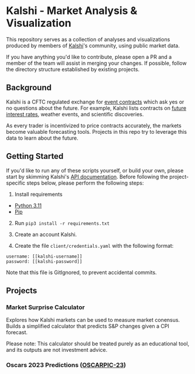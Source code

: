 # Kalshi - Market Analysis & Visualization

This repository serves as a collection of analyses and visualizations produced by members of [Kalshi](https://kalshi.com/)'s community, using public market data.

If you have anything you'd like to contribute, please open a PR and a member of the team will assist in merging your changes. If possible, follow the directory structure established by existing projects.

## Background

Kalshi is a CFTC regulated exchange for [event contracts](https://kalshi.com/learn/what-is-event-contract) which ask yes or no questions about the future. For example, Kalshi lists contracts on [future interest rates](https://kalshi.com/events/economics), weather events, and scientific discoveries.

As every trader is incentivized to price contracts accurately, the markets become valuable forecasting tools. Projects in this repo try to leverage this data to learn about the future.

## Getting Started

If you'd like to run any of these scripts yourself, or build your own, please start by skimming Kalshi's [API documentation](https://trading-api.readme.io/reference/getting-started). Before following the project-specific steps below, please perform the following steps:

1. Install requirements

* [Python 3.11](https://docs.python.org/3/whatsnew/3.11.html)
* [Pip](https://pip.pypa.io/en/stable/installation/)

2. Run `pip3 install -r requirements.txt`

3. Create an account Kalshi.

4. Create the file `client/credentials.yaml` with the following format:

```
username: [[kalshi-username]]
password: [[kalshi-password]]
```

Note that this file is GitIgnored, to prevent accidental commits.


## Projects

### Market Surprise Calculator
Explores how Kalshi markets can be used to measure market conensus.
Builds a simplified calculator that predicts S&P changes given a CPI forecast.

Please note: This calculator should be treated purely as an educational tool, and
its outputs are not investment advice.

### Oscars 2023 Predictions ([OSCARPIC-23](https://kalshi.com/events/OSCARPIC-23))

